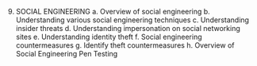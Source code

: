 9.	SOCIAL ENGINEERING
a.	Overview of social engineering
b.	Understanding various social engineering techniques
c.	Understanding insider threats
d.	Understanding impersonation on social networking sites
e.	Understanding identity theft
f.	Social engineering countermeasures
g.	Identify theft countermeasures
h.	Overview of Social Engineering Pen Testing